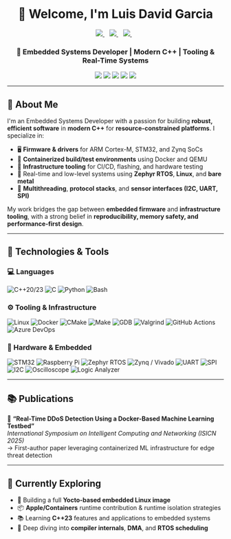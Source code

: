 <h1 align="center">👋 Welcome, I'm Luis David Garcia</h1>
<p align="center">
  <a href="https://www.linkedin.com/in/luisgd/">
    <img src="https://img.shields.io/badge/linkedin-%230077B5.svg?&style=for-the-badge&logo=linkedin&logoColor=white" />
  </a>&nbsp;&nbsp;
  <a href="https://www.youtube.com/@DonLDG/">
    <img src="https://img.shields.io/badge/YouTube-FF0000?style=for-the-badge&logo=youtube&logoColor=white" />
  </a>&nbsp;&nbsp;
  <a href="mailto:luisdgarcia.mi@gmail.com">
    <img src="https://img.shields.io/badge/Email-D14836.svg?&style=for-the-badge&logo=gmail&logoColor=white">
  </a>&nbsp;&nbsp;
</p>

<h3 align="center">🚀 Embedded Systems Developer | Modern C++ | Tooling & Real-Time Systems</h3>

<p align="center">
  <img src="https://img.shields.io/badge/C++20%2F23-00599C?logo=c%2B%2B&logoColor=white" />
  <img src="https://img.shields.io/badge/Zephyr-RTOS-purple?logo=linux" />
  <img src="https://img.shields.io/badge/Embedded%20Linux-ARM-blue?logo=linux" />
  <img src="https://img.shields.io/badge/Docker-Automation-blue?logo=docker&logoColor=blue" />
  <img src="https://img.shields.io/badge/Python-Scripting-3776AB?logo=python&logoColor=yellow" />
</p>


---

## 🧠 About Me

I'm an Embedded Systems Developer with a passion for building **robust, efficient software** in **modern C++** for **resource-constrained platforms**. I specialize in:

- 🖥️ **Firmware & drivers** for ARM Cortex-M, STM32, and Zynq SoCs
- 🧪 **Containerized build/test environments** using Docker and QEMU
- 🧰 **Infrastructure tooling** for CI/CD, flashing, and hardware testing
- 🔧 Real-time and low-level systems using **Zephyr RTOS**, **Linux**, and **bare metal**
- 🧵 **Multithreading**, **protocol stacks**, and **sensor interfaces (I2C, UART, SPI)**

My work bridges the gap between **embedded firmware** and **infrastructure tooling**, with a strong belief in **reproducibility, memory safety, and performance-first design**.

---

## 🔨 Technologies & Tools

### 💻 Languages

![C++20/23](https://img.shields.io/badge/C++20%2F23-00599C?logo=c%2B%2B&logoColor=white&style=for-the-badge)
![C](https://img.shields.io/badge/C-blue?logo=c&logoColor=white&style=for-the-badge)
![Python](https://img.shields.io/badge/Python-3776AB?logo=python&logoColor=white&style=for-the-badge)
![Bash](https://img.shields.io/badge/Bash-4EAA25?logo=gnubash&logoColor=white&style=for-the-badge)

### ⚙️ Tooling & Infrastructure

![Linux](https://img.shields.io/badge/Linux-455A64?logo=linux&logoColor=white&style=for-the-badge)
![Docker](https://img.shields.io/badge/Docker-2496ED?logo=docker&logoColor=white&style=for-the-badge)
![CMake](https://img.shields.io/badge/CMake-064F8C?logo=cmake&logoColor=white&style=for-the-badge)
![Make](https://img.shields.io/badge/Makefile-darkgreen?logo=gnu&logoColor=white&style=for-the-badge)
![GDB](https://img.shields.io/badge/GDB-lightgrey?logo=gnu&logoColor=white&style=for-the-badge)
![Valgrind](https://img.shields.io/badge/Valgrind-6F42C1?style=for-the-badge)
![GitHub Actions](https://img.shields.io/badge/GitHub%20Actions-2088FF?logo=githubactions&logoColor=white&style=for-the-badge)
![Azure DevOps](https://img.shields.io/badge/Azure%20DevOps-0078D7?logo=azuredevops&logoColor=white&style=for-the-badge)

### 🔧 Hardware & Embedded

![STM32](https://img.shields.io/badge/STM32-03234B?logo=stmicroelectronics&logoColor=white&style=for-the-badge)
![Raspberry Pi](https://img.shields.io/badge/Raspberry%20Pi-C51A4A?logo=raspberrypi&logoColor=white&style=for-the-badge)
![Zephyr RTOS](https://img.shields.io/badge/Zephyr%20RTOS-8253c1?logo=zephyrproject&logoColor=white&style=for-the-badge)
![Zynq / Vivado](https://img.shields.io/badge/Zynq%20%7C%20Vivado-ED1C24?logo=amd&logoColor=white&style=for-the-badge&logoSize=auto)
![UART](https://img.shields.io/badge/UART-607D8B?style=for-the-badge)
![SPI](https://img.shields.io/badge/SPI-607D8B?style=for-the-badge)
![I2C](https://img.shields.io/badge/I2C-607D8B?style=for-the-badge)
![Oscilloscope](https://img.shields.io/badge/Oscilloscope-607D8B?style=for-the-badge)
![Logic Analyzer](https://img.shields.io/badge/Logic%20Analyzer-607D8B?style=for-the-badge)

---

## 📚 Publications

📄 **“Real-Time DDoS Detection Using a Docker-Based Machine Learning Testbed”**  
_International Symposium on Intelligent Computing and Networking (ISICN 2025)_  
→ First-author paper leveraging containerized ML infrastructure for edge threat detection

---

## 🌱 Currently Exploring

- 🔧 Building a full **Yocto-based embedded Linux image**
- 📦 **Apple/Containers** runtime contribution & runtime isolation strategies
- 📚 Learning **C++23** features and applications to embedded systems 
- 📘 Deep diving into **compiler internals**, **DMA**, and **RTOS scheduling**
